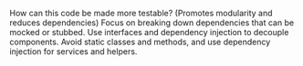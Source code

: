 How can this code be made more testable? (Promotes modularity and reduces dependencies) Focus on breaking down dependencies that can be mocked or stubbed. Use interfaces and dependency injection to decouple components. Avoid static classes and methods, and use dependency injection for services and helpers.